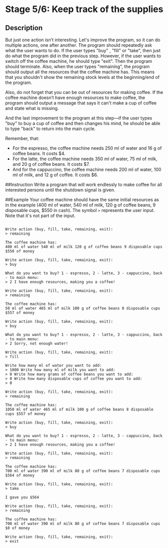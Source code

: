# Stage 5/6: Keep track of the supplies

## Description

But just one action isn’t interesting. Let's improve the program, so it can do multiple actions, one
after another. The program should repeatedly ask what the user wants to do. If the user types "buy"
, "fill" or "take", then just do what the program did in the previous step. However, if the user
wants to switch off the coffee machine, he should type "exit". Then the program should terminate.
Also, when the user types "remaining", the program should output all the resources that the coffee
machine has. This means that you shouldn't show the remaining stock levels at the beginning/end of
the program.

Also, do not forget that you can be out of resources for making coffee. If the coffee machine
doesn’t have enough resources to make coffee, the program should output a message that says it can't
make a cup of coffee and state what is missing.

And the last improvement to the program at this step—if the user types "buy" to buy a cup of coffee
and then changes his mind, he should be able to type "back" to return into the main cycle.

Remember, that:

- For the espresso, the coffee machine needs 250 ml of water and 16 g of coffee beans. It costs $4.
- For the latte, the coffee machine needs 350 ml of water, 75 ml of milk, and 20 g of coffee beans. It
costs $7. 
- And for the cappuccino, the coffee machine needs 200 ml of water, 100 ml of milk, and 12 g
of coffee. It costs $6. 

##Instruction 
Write a program that will work endlessly to make coffee for all
interested persons until the shutdown signal is given.

##Example
Your coffee machine should have the same initial resources as in the example (400 ml of
water, 540 ml of milk, 120 g of coffee beans, 9 disposable cups, $550 in cash). The symbol `>`
represents the user input. Note that it's not part of the input.

```text

Write action (buy, fill, take, remaining, exit):
> remaining

The coffee machine has:
400 ml of water 540 ml of milk 120 g of coffee beans 9 disposable cups $550 of money

Write action (buy, fill, take, remaining, exit):
> buy

What do you want to buy? 1 - espresso, 2 - latte, 3 - cappuccino, back - to main menu:
> 2 I have enough resources, making you a coffee!

Write action (buy, fill, take, remaining, exit):
> remaining

The coffee machine has:
50 ml of water 465 ml of milk 100 g of coffee beans 8 disposable cups $557 of money

Write action (buy, fill, take, remaining, exit):
> buy

What do you want to buy? 1 - espresso, 2 - latte, 3 - cappuccino, back - to main menu:
> 2 Sorry, not enough water!

Write action (buy, fill, take, remaining, exit):
> fill

Write how many ml of water you want to add:
> 1000 Write how many ml of milk you want to add:
> 0 Write how many grams of coffee beans you want to add:
> 0 Write how many disposable cups of coffee you want to add:
> 0

Write action (buy, fill, take, remaining, exit):
> remaining

The coffee machine has:
1050 ml of water 465 ml of milk 100 g of coffee beans 8 disposable cups $557 of money

Write action (buy, fill, take, remaining, exit):
> buy

What do you want to buy? 1 - espresso, 2 - latte, 3 - cappuccino, back - to main menu:
> 2 I have enough resources, making you a coffee!

Write action (buy, fill, take, remaining, exit):
> remaining

The coffee machine has:
700 ml of water 390 ml of milk 80 g of coffee beans 7 disposable cups $564 of money

Write action (buy, fill, take, remaining, exit):
> take

I gave you $564

Write action (buy, fill, take, remaining, exit):
> remaining

The coffee machine has:
700 ml of water 390 ml of milk 80 g of coffee beans 7 disposable cups $0 of money

Write action (buy, fill, take, remaining, exit):
> exit
```

